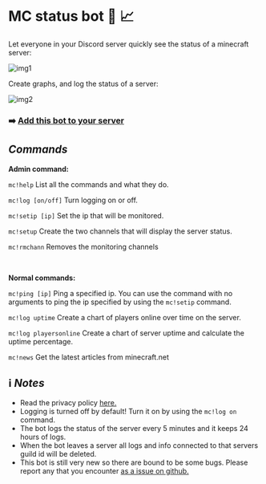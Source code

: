 # MC status bot :robot: :chart_with_upwards_trend:

Let everyone in your Discord server quickly see the status of a minecraft server:

![img1](https://i.ibb.co/kQ05Pjx/example1.png)

Create graphs, and log the status of a server:

![img2](https://i.ibb.co/grR1NY9/chartex.png)

### :arrow_right: **[Add this bot to your server](https://discord.com/oauth2/authorize?client_id=816747912888975362&scope=bot&permissions=268749904)**

## *Commands*
**Admin command:**

`mc!help` List all the commands and what they do.

`mc!log [on/off]` Turn logging on or off. 

`mc!setip [ip]` Set the ip that will be monitored.

`mc!setup` Create the two channels that will display the server status.

`mc!rmchann` Removes the monitoring channels

<br>

**Normal commands:**

`mc!ping [ip]` Ping a specified ip. You can use the command with no arguments to ping the ip specified by using the `mc!setip` command.

`mc!log uptime` Create a chart of players online over time on the server.

`mc!log playersonline` Create a chart of server uptime and calculate the uptime percentage.

`mc!news` Get the latest articles from minecraft.net

## :information_source: *Notes*
* Read the privacy policy [here.](https://github.com/cappig/MC-status-bot/blob/main/miscellaneous/Privacy_policy.md)
* Logging is turned off by default! Turn it on by using the `mc!log on` command.
* The bot logs the status of the server every 5 minutes and it keeps 24 hours of logs. 
* When the bot leaves a server all logs and info connected to that servers guild id will be deleted.
* This bot is still very new so there are bound to be some bugs. Please report any that you encounter [as a issue on github.](https://github.com/cappig/MC-status-bot/issues)